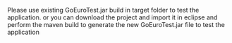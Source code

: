 Please use existing GoEuroTest.jar build in target folder to test the application.
or you can download the project and import it in eclipse and perform the maven build to generate the new GoEuroTest.jar file to test the application
